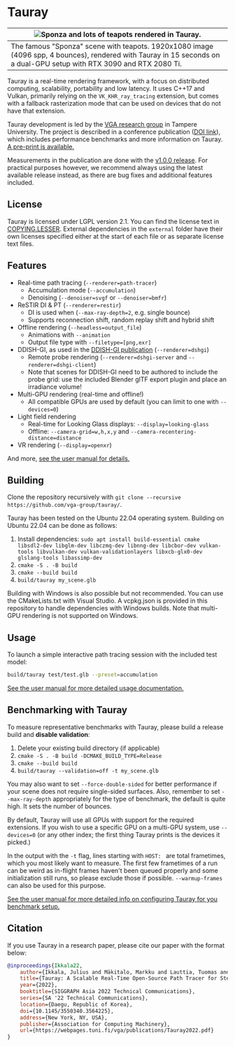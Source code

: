 Tauray
=======

|![Sponza and lots of teapots rendered in Tauray.](docs/images/teapot_sponza.png)                                                                          |
|----------------------------------------------------------------------------------------------------------------------------------------------------------|
| The famous "Sponza" scene with teapots. 1920x1080 image (4096 spp, 4 bounces), rendered with Tauray in 15 seconds on a dual-GPU setup with RTX 3090 and RTX 2080 Ti. |

Tauray is a real-time rendering framework, with a focus on distributed computing, scalability,
portability and low latency. It uses C++17 and Vulkan, primarily relying on the `VK_KHR_ray_tracing`
extension, but comes with a fallback rasterization mode that can be used on devices that
do not have that extension.

Tauray development is led by the [VGA research group](https://webpages.tuni.fi/vga/)
in Tampere University. The project is described in a conference publication ([DOI link](https://doi.org/10.1145/3550340.3564225)),
which includes performance benchmarks and more information on Tauray.
[A pre-print is available.](https://webpages.tuni.fi/vga/publications/Tauray2022.pdf)

Measurements in the publication are done with the [v1.0.0 release](https://github.com/vga-group/tauray/releases/tag/v1.0.0).
For practical purposes however, we recommend always using the latest available
release instead, as there are bug fixes and additional features included.

## License

Tauray is licensed under LGPL version 2.1. You can find the license text in
[COPYING.LESSER](COPYING.LESSER). External dependencies in the `external`
folder have their own licenses specified either at the start of each file or as
separate license text files.

## Features

- Real-time path tracing (`--renderer=path-tracer`)
  - Accumulation mode (`--accumulation`)
  - Denoising (`--denoiser=svgf` or `--denoiser=bmfr`)
- ReSTIR DI & PT (`--renderer=restir`)
  - DI is used when (`--max-ray-depth=2`, e.g. single bounce)
  - Supports reconnection shift, random replay shift and hybrid shift
- Offline rendering (`--headless=output_file`)
  - Animations with `--animation`
  - Output file type with `--filetype=[png,exr]`
- DDISH-GI, as used in the [DDISH-GI publication](https://doi.org/10.1007/978-3-030-89029-2_34) (`--renderer=dshgi`)
  - Remote probe rendering (`--renderer=dshgi-server` and `--renderer=dshgi-client`)
  - Note that scenes for DDISH-GI need to be authored to include the probe grid:
    use the included Blender glTF export plugin and place an irradiance volume!
- Multi-GPU rendering (real-time and offline!)
  - All compatible GPUs are used by default (you can limit to one with `--devices=0`)
- Light field rendering
  - Real-time for Looking Glass displays: `--display=looking-glass`
  - Offline: `--camera-grid=w,h,x,y` and `--camera-recentering-distance=distance`
- VR rendering (`--display=openxr`)

And more, [see the user manual for details.](docs/tauray_user_manual.pdf)

## Building

Clone the repository recursively with
`git clone --recursive https://github.com/vga-group/tauray/`.

Tauray has been tested on the Ubuntu 22.04 operating system. Building on Ubuntu
22.04 can be done as follows:

1. Install dependencies: `sudo apt install build-essential cmake libsdl2-dev libglm-dev libczmq-dev libnng-dev libcbor-dev vulkan-tools libvulkan-dev vulkan-validationlayers libxcb-glx0-dev glslang-tools libassimp-dev`
2. `cmake -S . -B build`
3. `cmake --build build`
4. `build/tauray my_scene.glb`

Building with Windows is also possible but not recommended. You can use the
CMakeLists.txt with Visual Studio. A vcpkg.json is provided in this repository
to handle dependencies with Windows builds. Note that multi-GPU rendering is not
supported on Windows.

## Usage

To launch a simple interactive path tracing session with the included test model:

```bash
build/tauray test/test.glb --preset=accumulation
```

[See the user manual for more detailed usage documentation.](docs/tauray_user_manual.pdf)

## Benchmarking with Tauray

To measure representative benchmarks with Tauray, please build a release build
and **disable validation**:

1. Delete your existing build directory (if applicable)
2. `cmake -S . -B build -DCMAKE_BUILD_TYPE=Release`
3. `cmake --build build`
4. `build/tauray --validation=off -t my_scene.glb`

You may also want to set `--force-double-sided` for better performance if your
scene does not require single-sided surfaces. Also, remember to set
`--max-ray-depth` appropriately for the type of benchmark, the default is quite
high. It sets the number of bounces.

By default, Tauray will use all GPUs with support for the required extensions.
If you wish to use a specific GPU on a multi-GPU system, use `--devices=0` (or
any other index; the first thing Tauray prints is the devices it picked.)

In the output with the `-t` flag, lines starting with `HOST: ` are total
frametimes, which you most likely want to measure. The first few frametimes of
a run can be weird as in-flight frames haven't been queued properly and some
initialization still runs, so please exclude those if possible.
`--warmup-frames` can also be used for this purpose.

[See the user manual for more detailed info on configuring Tauray for you benchmark setup.](docs/tauray_user_manual.pdf)

## Citation

If you use Tauray in a research paper, please cite our paper with the
format below:

```bibtex
@inproceedings{Ikkala22,
    author={Ikkala, Julius and Mäkitalo, Markku and Lauttia, Tuomas and Leria, Erwan and Jääskeläinen, Pekka},
    title={Tauray: A Scalable Real-Time Open-Source Path Tracer for Stereo and Light Field Displays},
    year={2022},
    booktitle={SIGGRAPH Asia 2022 Technical Communications},
    series={SA '22 Technical Communications},
    location={Daegu, Republic of Korea},
    doi={10.1145/3550340.3564225},
    address={New York, NY, USA},
    publisher={Association for Computing Machinery},
    url={https://webpages.tuni.fi/vga/publications/Tauray2022.pdf}
}
```
